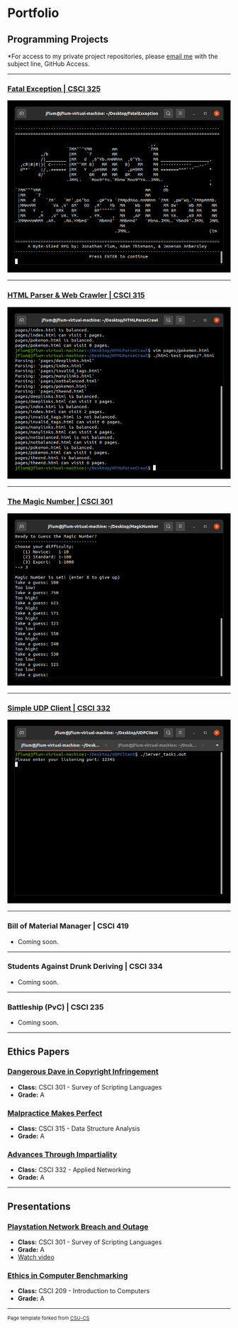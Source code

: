 Portfolio
=========

Programming Projects
--------------------

*For access to my private project repositories, please [email me](mailto:jonathan.flum@gmail.com?subject=GitHub%20Access) with the subject line, GitHub Access.

---
### [Fatal Exception | CSCI 325](project1)

![Fatal Exception title screen](images/p1f1.jpg)

---
### [HTML Parser & Web Crawler | CSCI 315](project2)

![HTML Parser and Web Crawler](images/p2f4.jpg)

---
### [The Magic Number | CSCI 301](project3)

![The Magic Number](images/p3f4.jpg)

---
### [Simple UDP Client | CSCI 332](project4)

![Simple UDP Client](images/p4f1.jpg)

---
### Bill of Material Manager | CSCI 419
- Coming soon.
---
### Students Against Drunk Deriving | CSCI 334
- Coming soon.
---
### Battleship (PvC) | CSCI 235
- Coming soon.
---

Ethics Papers
-------------

### [Dangerous Dave in Copyright Infringement](/pdf/Paper_1_CSCI_301.pdf)

-   **Class:** CSCI 301 - Survey of Scripting Languages 
-   **Grade:** A

### [Malpractice Makes Perfect](/pdf/Paper_2_CSCI_315.pdf)

-   **Class:** CSCI 315 - Data Structure Analysis
-   **Grade:** A

### [Advances Through Impartiality](/pdf/Paper_3_CSCI_332.pdf)

-   **Class:** CSCI 332 - Applied Networking
-   **Grade:** A

---

Presentations
-------------

### [Playstation Network Breach and Outage](/pdf/Presentation_1_CSCI_301.pdf)

- **Class:** CSCI 301 - Survey of Scripting Languages 
- **Grade:** A
- [Watch video](https://youtu.be/nxjtsQdpTRY)

### [Ethics in Computer Benchmarking](/pdf/Presentation_2_CSCI_209.pdf)

- **Class:** CSCI 209 - Introduction to Computers
- **Grade:** A

---

<p style="font-size:11px">Page template forked from <a href="https://github.com/csu-cs/csci-portfolio">CSU-CS</a></p>
<!-- Remove above link if you don't want to attributive -->

